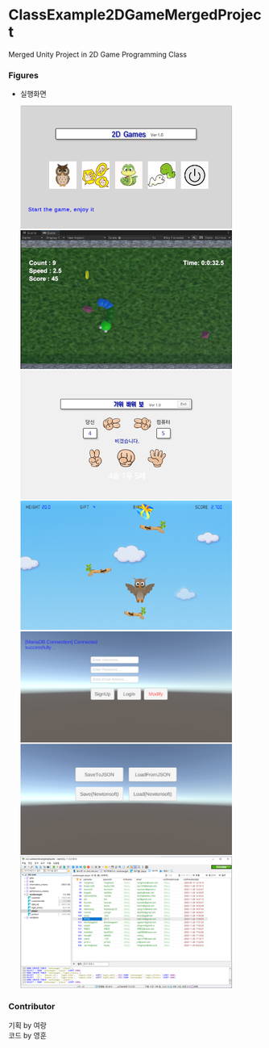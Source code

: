 # ClassExample2DGameMergedProject
Merged Unity Project in 2D Game Programming Class


### Figures
* 실행화면

    <img src="Docs/fig4.png" style="width:420px"></img><br>
    <img src="Docs/fig1.png" style="width:420px"></img><br>
    <img src="Docs/fig2.png" style="width:420px"></img><br>
    <img src="Docs/fig3.png" style="width:420px"></img><br>
    <img src="Docs/fig5.png" style="width:420px"></img><br>
    <img src="Docs/fig6.png" style="width:420px"></img><br>
    <img src="Docs/fig7.png" style="width:420px"></img><br>

### Contributor
기획 by 여랑<br>
코드 by 영훈<br>

